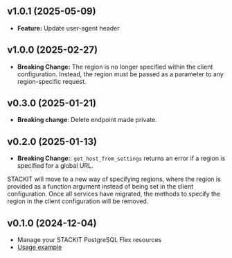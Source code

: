 ## v1.0.1 (2025-05-09)
- **Feature:** Update user-agent header

## v1.0.0 (2025-02-27)
- **Breaking Change:** The region is no longer specified within the client configuration. Instead, the region must be passed as a parameter to any region-specific request.

## v0.3.0 (2025-01-21)
- **Breaking change**: Delete endpoint made private.

## v0.2.0 (2025-01-13)
- **Breaking Change:**: `get_host_from_settings` returns an error if a region is specified for a global URL.

STACKIT will move to a new way of specifying regions, where the region is provided as a function argument instead of being set in the client configuration. Once all services have migrated, the methods to specify the region in the client configuration will be removed.

## v0.1.0 (2024-12-04)
- Manage your STACKIT PostgreSQL Flex resources
- [Usage example](https://github.com/stackitcloud/stackit-sdk-python/tree/main/examples/postgresflex)
